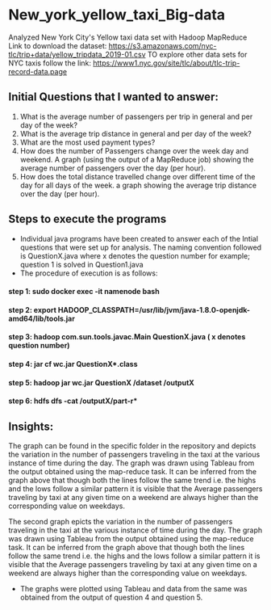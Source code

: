 # New_york_yellow_taxi_Big-data
Analyzed New York City's Yellow taxi data set with Hadoop MapReduce
Link to download the dataset: https://s3.amazonaws.com/nyc-tlc/trip+data/yellow_tripdata_2019-01.csv
TO explore other data sets for NYC taxis follow the link: https://www1.nyc.gov/site/tlc/about/tlc-trip-record-data.page

## Initial Questions that I wanted to answer:
1. What is the average number of passengers per trip in general and per day of the week?
2. What is the average trip distance in general and per day of the week?
3. What are the most used payment types?
4. How does the number of Passengers change over the week day and weekend. A graph (using the output of a MapReduce job) showing the average number of passengers over the day (per hour).
5. How does the total distance travelled change over different time of the day for all days of the week. a graph showing the average trip distance over the day (per hour).

## Steps to execute the programs
- Individual java programs have been created to answer each of the Intial questions that were set up for analysis. The naming convention followed is QuestionX.java where x denotes the question number 
	for example; question 1 is solved in Question1.java
- The procedure of execution is as follows:
#### step 1: sudo docker exec -it namenode bash
#### step 2: export HADOOP_CLASSPATH=/usr/lib/jvm/java-1.8.0-openjdk-amd64/lib/tools.jar  
#### step 3: hadoop com.sun.tools.javac.Main QuestionX.java ( x denotes question number)
#### step 4: jar cf wc.jar QuestionX*.class
#### step 5:  hadoop jar wc.jar QuestionX /dataset /outputX
#### step 6: hdfs dfs -cat /outputX/part-r*

## Insights:

The graph can be found in the specific folder in the repository and depicts the variation in the number of passengers traveling in the taxi at the various instance of time during the day. The graph was drawn using Tableau from the output obtained using the map-reduce task. It can be inferred from the graph above that though both the lines follow the same trend i.e. the highs and the lows follow a similar pattern it is visible that the Average passengers traveling by taxi at any given time on a weekend are always higher than the corresponding value on weekdays.

The second graph epicts the variation in the number of passengers traveling in the taxi at the various instance of time during
the day. The graph was drawn using Tableau from the output obtained using the map-reduce task. It can be inferred from the graph
above that though both the lines follow the same trend i.e. the highs and the lows follow a similar pattern it is visible that the Average passengers traveling by taxi at any given time on a weekend are always higher than the corresponding value on weekdays.

* The graphs were plotted using Tableau and data from the same was obtained from the output of question 4 and question 5.
